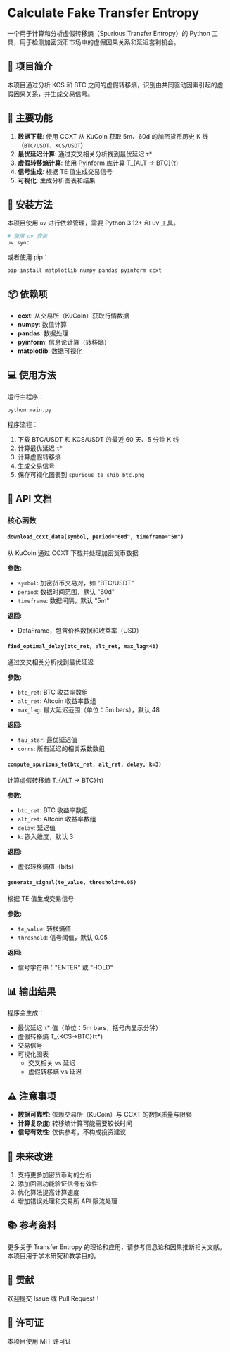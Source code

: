 # Calculate Fake Transfer Entropy

一个用于计算和分析虚假转移熵（Spurious Transfer Entropy）的 Python 工具，用于检测加密货币市场中的虚假因果关系和延迟套利机会。

## 📌 项目简介

本项目通过分析 KCS 和 BTC 之间的虚假转移熵，识别由共同驱动因素引起的虚假因果关系，并生成交易信号。

## 🎯 主要功能

1. **数据下载**: 使用 CCXT 从 KuCoin 获取 5m、60d 的加密货币历史 K 线（`BTC/USDT`、`KCS/USDT`）
2. **最优延迟计算**: 通过交叉相关分析找到最优延迟 τ*
3. **虚假转移熵计算**: 使用 PyInform 库计算 T_{ALT → BTC}(τ)
4. **信号生成**: 根据 TE 值生成交易信号
5. **可视化**: 生成分析图表和结果

## 🚀 安装方法

本项目使用 `uv` 进行依赖管理，需要 Python 3.12+ 和 uv 工具。

```bash
# 使用 uv 安装
uv sync
```

或者使用 pip：

```bash
pip install matplotlib numpy pandas pyinform ccxt
```

## 📦 依赖项

- **ccxt**: 从交易所（KuCoin）获取行情数据
- **numpy**: 数值计算
- **pandas**: 数据处理
- **pyinform**: 信息论计算（转移熵）
- **matplotlib**: 数据可视化

## 💻 使用方法

运行主程序：

```bash
python main.py
```

程序流程：
1. 下载 BTC/USDT 和 KCS/USDT 的最近 60 天、5 分钟 K 线
2. 计算最优延迟 τ*
3. 计算虚假转移熵
4. 生成交易信号
5. 保存可视化图表到 `spurious_te_shib_btc.png`

## 📖 API 文档

### 核心函数

#### `download_ccxt_data(symbol, period="60d", timeframe="5m")`
从 KuCoin 通过 CCXT 下载并处理加密货币数据

**参数:**
- `symbol`: 加密货币交易对，如 "BTC/USDT"
- `period`: 数据时间范围，默认 "60d"
- `timeframe`: 数据间隔，默认 "5m"

**返回:**
- DataFrame，包含价格数据和收益率（USD）

#### `find_optimal_delay(btc_ret, alt_ret, max_lag=48)`
通过交叉相关分析找到最优延迟

**参数:**
- `btc_ret`: BTC 收益率数组
- `alt_ret`: Altcoin 收益率数组
- `max_lag`: 最大延迟范围（单位：5m bars），默认 48

**返回:**
- `tau_star`: 最优延迟值
- `corrs`: 所有延迟的相关系数数组

#### `compute_spurious_te(btc_ret, alt_ret, delay, k=3)`
计算虚假转移熵 T_{ALT → BTC}(τ)

**参数:**
- `btc_ret`: BTC 收益率数组
- `alt_ret`: Altcoin 收益率数组
- `delay`: 延迟值
- `k`: 嵌入维度，默认 3

**返回:**
- 虚假转移熵值（bits）

#### `generate_signal(te_value, threshold=0.05)`
根据 TE 值生成交易信号

**参数:**
- `te_value`: 转移熵值
- `threshold`: 信号阈值，默认 0.05

**返回:**
- 信号字符串："ENTER" 或 "HOLD"

## 📊 输出结果

程序会生成：
- 最优延迟 τ* 值（单位：5m bars，括号内显示分钟）
- 虚假转移熵 T_{KCS→BTC}(τ*)
- 交易信号
- 可视化图表
  - 交叉相关 vs 延迟
  - 虚假转移熵 vs 延迟

## ⚠️ 注意事项

- **数据可靠性**: 依赖交易所（KuCoin）与 CCXT 的数据质量与限频
- **计算复杂度**: 转移熵计算可能需要较长时间
- **信号有效性**: 仅供参考，不构成投资建议

## 🔄 未来改进

1. 支持更多加密货币对的分析
2. 添加回测功能验证信号有效性
3. 优化算法提高计算速度
4. 增加错误处理和交易所 API 限流处理

## 📚 参考资料

更多关于 Transfer Entropy 的理论和应用，请参考信息论和因果推断相关文献。本项目用于学术研究和教学目的。

## 🤝 贡献

欢迎提交 Issue 或 Pull Request！

## 📄 许可证

本项目使用 MIT 许可证
